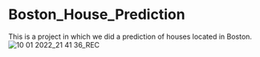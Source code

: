 # Boston_House_Prediction
This is a project in which we did a prediction of houses located in Boston.
![10 01 2022_21 41 36_REC](https://user-images.githubusercontent.com/54958082/148799349-52b71636-9545-452a-ad42-4b4fcf91e807.png)
